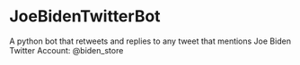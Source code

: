 # JoeBidenTwitterBot
A python bot that retweets and replies to any tweet that mentions Joe Biden
Twitter Account: @biden_store
